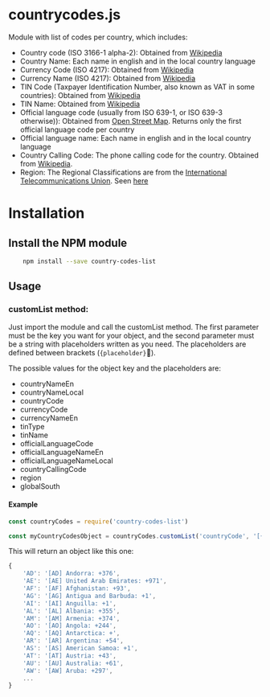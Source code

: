 # countrycodes.js

Module with list of codes per country, which includes:

- Country code (ISO 3166-1 alpha-2): Obtained from [Wikipedia](https://en.wikipedia.org/wiki/ISO_3166-1_alpha-2)
- Country Name: Each name in english and in the local country language
- Currency Code (ISO 4217): Obtained from [Wikipedia](https://en.wikipedia.org/wiki/ISO_4217)
- Currency Name (ISO 4217): Obtained from [Wikipedia](https://en.wikipedia.org/wiki/ISO_4217)
- TIN Code (Taxpayer Identification Number, also known as VAT in some countries): Obtained from [Wikipedia](https://en.wikipedia.org/wiki/VAT_identification_number)
- TIN Name: Obtained from [Wikipedia](https://en.wikipedia.org/wiki/VAT_identification_number)
- Official language code (usually from ISO 639-1, or ISO 639-3 otherwise)): Obtained from [Open Street Map](https://wiki.openstreetmap.org/wiki/Nominatim/Country_Codes). Returns only the first official language code per country
- Official language name: Each name in english and in the local country language
- Country Calling Code: The phone calling code for the country. Obtained from [Wikipedia](https://en.wikipedia.org/wiki/List_of_country_calling_codes#Alphabetical_listing_by_country_or_region). 
- Region: The Regional Classifications are from the [International Telecommunications Union](http://www.itu.int/ITU-D/ict/definitions/regions/index.html). Seen [here](https://meta.wikimedia.org/wiki/List_of_countries_by_regional_classification)


# Installation
## Install the NPM module
```bash
    npm install --save country-codes-list
```

## Usage

### customList method:

Just import the module and call the customList method. The first parameter must be the key you want for your object, and the second parameter must be a string with placeholders written as you need. The placeholders are defined between brackets (`{placeholder}`). 

The possible values for the object key and the placeholders are: 
- countryNameEn
- countryNameLocal
- countryCode
- currencyCode
- currencyNameEn
- tinType
- tinName
- officialLanguageCode
- officialLanguageNameEn
- officialLanguageNameLocal
- countryCallingCode
- region
- globalSouth

#### Example

```js
const countryCodes = require('country-codes-list')

const myCountryCodesObject = countryCodes.customList('countryCode', '[{countryCode}] {countryNameEn}: +{countryCallingCode}')
```

This will return an object like this one: 

```js
{
    'AD': '[AD] Andorra: +376',
    'AE': '[AE] United Arab Emirates: +971',
    'AF': '[AF] Afghanistan: +93',
    'AG': '[AG] Antigua and Barbuda: +1',
    'AI': '[AI] Anguilla: +1',
    'AL': '[AL] Albania: +355',
    'AM': '[AM] Armenia: +374',
    'AO': '[AO] Angola: +244',
    'AQ': '[AQ] Antarctica: +',
    'AR': '[AR] Argentina: +54',
    'AS': '[AS] American Samoa: +1',
    'AT': '[AT] Austria: +43',
    'AU': '[AU] Australia: +61',
    'AW': '[AW] Aruba: +297',
    ...
}

```